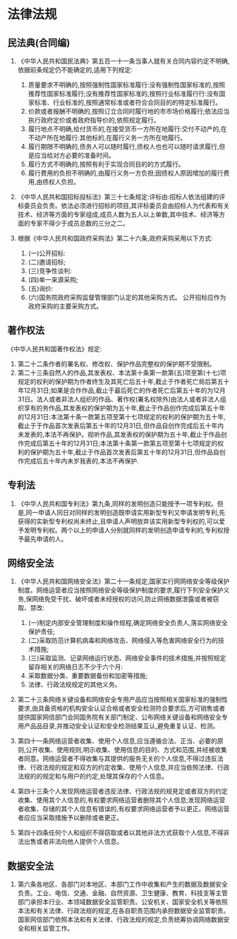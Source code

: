# 法律法规

## 民法典(合同编)

1. 《中华人民共和国民法典》第五百一十一条当事人就有关合同内容约定不明确,依据前条规定仍不能确定的,适用下列规定:
    1. 质量要求不明确的,按照强制性国家标准履行:没有强制性国家标准的,按照推荐性国家标准履行;没有推荐性国家标准的,按照行业标准履行行:没有国家标准、行业标准的,按照通常标准或者符合合同目的的特定标准履行。
    2. 价款或者报酬不明确的,按照订立合同时履行地的市市场价格履行;依法应当执行政府定价或者政府指导价的,依照规定履行。
    3. 履行地点不明确,给付货币的,在接受货币一方所在地履行:交付不动产的,在不动产所在地履行:其他标的,在履行义务一方所在地履行。
    4. 履行期限不明确的,债务人可以随时履行,债权人也也可以随时请求履行,但是应当给对方必要的准备时间。
    5. 履行方式不明确的,按照有利于实现合同目的的方式履行。
    6. 履行费用的负担不明确的,由履行义务一方负担;因债权人原因增加的履行费用,由债权人负担。

2. 《中华人民共和国招标投标法》第三十七条规定:评标由:招标人依法组建的评标委员会负责。依法必须进行招标的项目,其评标委员会由招标人为代表和有关技术、经济等方面的专家组成,成员人数为五人以上单数,其中技术、经济等方面的专家不得少于成员总数的三分之二。
3. 根据《中华人民共和国政府采购法》第二十六条,政府采购采用以下方式:
    1. (一)公开招标:
    2. (二)邀请招标;
    3. (三)竞争性谈判:
    4. (四)单一来源采购;
    5. (五)询价:
    6. (六)国务院政府采购监督管理部门认定的其他采购方式。
    公开招标应作为政府采购的主要采购方式。

## 著作权法

《中华人民共和国著作权法》规定:

1. 第二十二条作者的署名权、修改权、保护作品完整权的保护期不受限制。
2. 第二十三条自然人的作品,其发表权、本法第十条第一款第(五)项至第(十七)项规定的权利的保护期为作者终生及其死亡后五十年,截止于作者死亡局后第五十年12月31日;如果是合作作品,截止于最后死亡的作者死亡后第五十年的为12月31日。法人或者非法人组织的作品、著作权(署名权除外)由法人或者非法人组织享有的务作品,其发表权的保护期为五十年,截止于作品创作完成后第五十年的12月31日:本法第十条一款第五项至第十七项规定的权利的保护期为五十年,截止于于作品首次发表后第五十年的12月31日,但作品自创作完成后五十年内未发表的,本法不再保护。视听作品,其发表权的保护期为五十年,截止于作品创作完成后第五十年的12月31日;本法第十条第一款第五项至第十七项规定的权利的保护期为五十年,截止于作品首次发表后第五十年的12月31日,但作品自创作完成后五十年内未岁我表的,本法不再保护.

## 专利法

1. 《中华人民共和国专利法》第九条,同样的发明创造只能授予一项专利权。但是,同一申请人同日对同样的发明创造既申请实用新型专利又申请发明专利,先获得的实新型专利权尚未终止,且申请人声明放弃该实用新型专利权的,可以爱予发明专利权。两个以上的申请人分别就同样的发明创造申请专利的,专利权授予最先申请的人。

## 网络安全法

1. 《中华人民共和国网络安全法》第二十一条规定,国家实行网网络安全等级保护制度。网络运营者应当按照网络安全等级保护制度的要求,履行下列安全保护义务,保网络免受干扰、破坏或者未经授权的访问,防止网络数据泄露或者被窃取、禁改:
    1. (一)制定内部安全管理制度和操作规程,确定网络安全负责人,落实网络安全保护责任;
    2. (二)采取防范计算机病毒和网络攻击、网络侵入等危害网络安全行为的技术措施;
    3. (三)采取监测、记录网络运行状态、网络安全事件的技术措施,并按照规定留存相关的网络日志不少于六个月:
    4. 采取数据分类、重要数据备份和加密等措施;
    5. 法律、行政法规规定的其他义务。
2. 第二十三条网络关键设备和网络安全专用产品应当按照相关国家标准的强制性要求,由具备资格的机构安全认证合格或者安全检测符合要求后,方可销售或者提供国家网信部门会同国务院有关部门制定、公布网络关键设备和网络安全专用产品品目录,并推动安全认证和安全检测结果互认,避免重复认证、检测。

3. 第四十一条网络运营者收集、使用个人信息,应当遵循合法、正当、必要的原则,公开收集、使用规则,明示收集、使用信息的目的、方式和范围,并经被收集者同意。网络运营者不得收集与其提供的服务无关的个人信息,不得过违反法律、行政法规的规定和双方的约定收集、使用个人信息,并应当依照法律、行政法规的的规定和与用户的约定,处理其保存的个人信息。
4. 第四十三条个人发现网络运营者违反法律、行政法规的规見定或者双方的约定收集、使用其个人信息的,有权要求网络运营者删除其个人信息;发现网络运营者收集、存储的其个人信息有错误的,有权要求网络运营者予以更正。网络运营者应应当采取措施予以删除或者更正。
5. 第四十四条任何个人和组织不得窃取或者以其他非法方式获取个人信息,不得非法出售或者非法向他人提供个人信息。

## 数据安全法

1. 第六条各地区、各部门对本地区、本部门工作中收集和产生的数据及数据安全负责。工业、电信、交通、金融、自然资源、卫生健康、教育、科技支等主管部门承担本行业、本领域数据安全监管职责。公安机关、国家安全机关等依照本法和有关法律、行政法规的规定,在各自职责范围内承担数据安全监管职责。国家网信部门依照本法和有关法律、行政法规的规定,负责统筹协调网络数据安全和相关监管工作。






